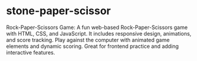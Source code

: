 # stone-paper-scissor
Rock-Paper-Scissors Game: A fun web-based Rock-Paper-Scissors game with HTML, CSS, and JavaScript. It includes responsive design, animations, and score tracking. Play against the computer with animated game elements and dynamic scoring. Great for frontend practice and adding interactive features.
